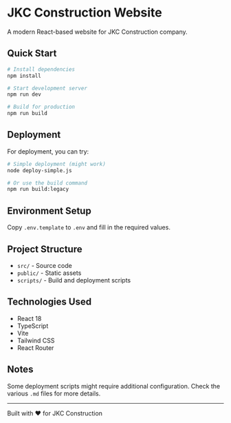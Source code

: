 # JKC Construction Website

A modern React-based website for JKC Construction company.

## Quick Start

```bash
# Install dependencies
npm install

# Start development server
npm run dev

# Build for production
npm run build
```

## Deployment

For deployment, you can try:

```bash
# Simple deployment (might work)
node deploy-simple.js

# Or use the build command
npm run build:legacy
```

## Environment Setup

Copy `.env.template` to `.env` and fill in the required values.

## Project Structure

- `src/` - Source code
- `public/` - Static assets
- `scripts/` - Build and deployment scripts

## Technologies Used

- React 18
- TypeScript
- Vite
- Tailwind CSS
- React Router

## Notes

Some deployment scripts might require additional configuration. Check the various `.md` files for more details.

---

Built with ❤️ for JKC Construction